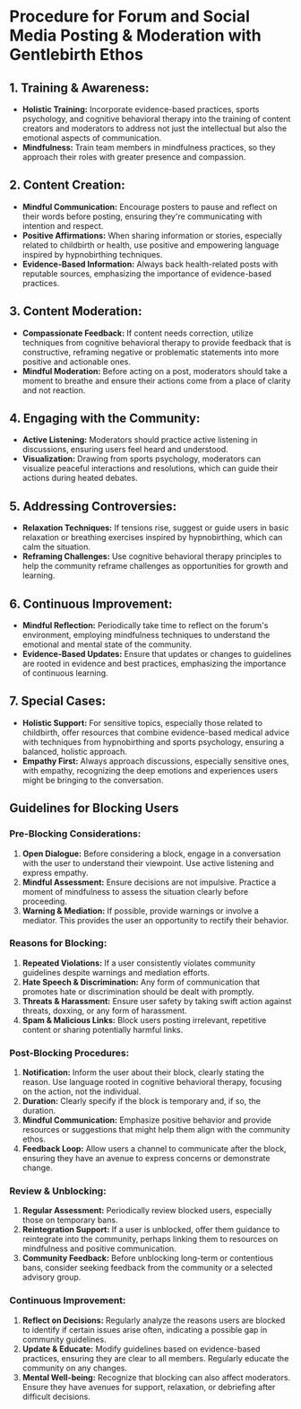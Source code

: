 # Procedure for Forum and Social Media Posting & Moderation with Gentlebirth Ethos

## 1. Training & Awareness:
   - **Holistic Training:** Incorporate evidence-based practices, sports psychology, and cognitive behavioral therapy into the training of content creators and moderators to address not just the intellectual but also the emotional aspects of communication.
   - **Mindfulness:** Train team members in mindfulness practices, so they approach their roles with greater presence and compassion.

## 2. Content Creation:
   - **Mindful Communication:** Encourage posters to pause and reflect on their words before posting, ensuring they're communicating with intention and respect.
   - **Positive Affirmations:** When sharing information or stories, especially related to childbirth or health, use positive and empowering language inspired by hypnobirthing techniques.
   - **Evidence-Based Information:** Always back health-related posts with reputable sources, emphasizing the importance of evidence-based practices.

## 3. Content Moderation:
   - **Compassionate Feedback:** If content needs correction, utilize techniques from cognitive behavioral therapy to provide feedback that is constructive, reframing negative or problematic statements into more positive and actionable ones.
   - **Mindful Moderation:** Before acting on a post, moderators should take a moment to breathe and ensure their actions come from a place of clarity and not reaction.

## 4. Engaging with the Community:
   - **Active Listening:** Moderators should practice active listening in discussions, ensuring users feel heard and understood.
   - **Visualization:** Drawing from sports psychology, moderators can visualize peaceful interactions and resolutions, which can guide their actions during heated debates.

## 5. Addressing Controversies:
   - **Relaxation Techniques:** If tensions rise, suggest or guide users in basic relaxation or breathing exercises inspired by hypnobirthing, which can calm the situation.
   - **Reframing Challenges:** Use cognitive behavioral therapy principles to help the community reframe challenges as opportunities for growth and learning.

## 6. Continuous Improvement:
   - **Mindful Reflection:** Periodically take time to reflect on the forum's environment, employing mindfulness techniques to understand the emotional and mental state of the community.
   - **Evidence-Based Updates:** Ensure that updates or changes to guidelines are rooted in evidence and best practices, emphasizing the importance of continuous learning.

## 7. Special Cases:
   - **Holistic Support:** For sensitive topics, especially those related to childbirth, offer resources that combine evidence-based medical advice with techniques from hypnobirthing and sports psychology, ensuring a balanced, holistic approach.
   - **Empathy First:** Always approach discussions, especially sensitive ones, with empathy, recognizing the deep emotions and experiences users might be bringing to the conversation.



## Guidelines for Blocking Users

### **Pre-Blocking Considerations:**

1. **Open Dialogue:** Before considering a block, engage in a conversation with the user to understand their viewpoint. Use active listening and express empathy.
2. **Mindful Assessment:** Ensure decisions are not impulsive. Practice a moment of mindfulness to assess the situation clearly before proceeding.
3. **Warning & Mediation:** If possible, provide warnings or involve a mediator. This provides the user an opportunity to rectify their behavior.

### **Reasons for Blocking:**

1. **Repeated Violations:** If a user consistently violates community guidelines despite warnings and mediation efforts.
2. **Hate Speech & Discrimination:** Any form of communication that promotes hate or discrimination should be dealt with promptly.
3. **Threats & Harassment:** Ensure user safety by taking swift action against threats, doxxing, or any form of harassment.
4. **Spam & Malicious Links:** Block users posting irrelevant, repetitive content or sharing potentially harmful links.

### **Post-Blocking Procedures:**

1. **Notification:** Inform the user about their block, clearly stating the reason. Use language rooted in cognitive behavioral therapy, focusing on the action, not the individual.
2. **Duration:** Clearly specify if the block is temporary and, if so, the duration.
3. **Mindful Communication:** Emphasize positive behavior and provide resources or suggestions that might help them align with the community ethos.
4. **Feedback Loop:** Allow users a channel to communicate after the block, ensuring they have an avenue to express concerns or demonstrate change.

### **Review & Unblocking:**

1. **Regular Assessment:** Periodically review blocked users, especially those on temporary bans.
2. **Reintegration Support:** If a user is unblocked, offer them guidance to reintegrate into the community, perhaps linking them to resources on mindfulness and positive communication.
3. **Community Feedback:** Before unblocking long-term or contentious bans, consider seeking feedback from the community or a selected advisory group.

### **Continuous Improvement:**

1. **Reflect on Decisions:** Regularly analyze the reasons users are blocked to identify if certain issues arise often, indicating a possible gap in community guidelines.
2. **Update & Educate:** Modify guidelines based on evidence-based practices, ensuring they are clear to all members. Regularly educate the community on any changes.
3. **Mental Well-being:** Recognize that blocking can also affect moderators. Ensure they have avenues for support, relaxation, or debriefing after difficult decisions.

